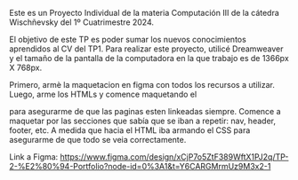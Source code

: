 Este es un Proyecto Individual de la materia Computación III de la cátedra Wischñevsky del 1º Cuatrimestre 2024.

El objetivo de este TP es poder sumar los nuevos conocimientos aprendidos al CV del TP1. Para realizar este proyecto, utilicé Dreamweaver y el tamaño de la pantalla de la computadora en la que trabajo es de 1366px X 768px.

Primero, armè la maquetacion en figma con todos los recursos a utilizar. Luego, arme los HTMLs y comence maquetando el <nav> para asegurarme de que las paginas esten linkeadas siempre. Comence a maquetar por las secciones que sabía que se iban a repetir: nav, header, footer, etc. A medida que hacia el HTML iba armando el CSS para asegurarme de que todo se veia correctamente.

Link a Figma: https://www.figma.com/design/xCjP7o5ZtF389WftX1PJ2q/TP-2-%E2%80%94-Portfolio?node-id=0%3A1&t=Y6CARGMrmUz9M3x2-1
